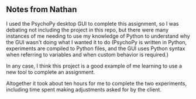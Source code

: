 ## Notes from Nathan

I used the PsychoPy desktop GUI to complete this assignment, so I was debating not including the project in this repo, but 
there were many instances of me needing to use my knowledge of Python to understand why the GUI wasn't doing what I 
wanted it to do (PsychoPy is written in Python, experiments are compiled to Python files, and the GUI uses Python syntax
when referring to variables and when custom behavior is required.)

In any case, I think this project is a good example of me learning to use a new tool to complete an assignment.

Altogether it took about ten hours for me to complete the two experiments, including time spent making adjustments asked
for by the client.